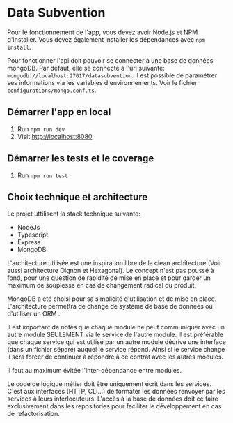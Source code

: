 # Data Subvention

Pour le fonctionnement de l'app, vous devez avoir Node.js et NPM d'installer.
Vous devez également installer les dépendances avec `npm install`.

Pour fonctionner l'api doit pouvoir se connecter à une base de données mongoDB.    Par défaut, elle se connecte à l'url suivante: `mongodb://localhost:27017/datasubvention`.    Il est possible de paramétrer ses informations via les variables d'environnements. Voir le fichier `configurations/mongo.conf.ts`.

## Démarrer l'app en local

1. Run `npm run dev`
2. Visit [http://localhost:8080](http://localhost:8080)

## Démarrer les tests et le coverage

1. Run `npm run test`

## Choix technique et architecture

Le projet uttilisent la stack technique suivante:

* NodeJs
* Typescript
* Express
* MongoDB

L'architecture utilisée est une inspiration libre de la clean architecture (Voir aussi architecture Oignon et Hexagonal). Le concept n'est pas poussé à fond, pour une question de rapidité de mise en place et pour garder un maximum de souplesse en cas de changement radical du produit.

MongoDB a été choisi pour sa simplicité d'utilisation et de mise en place. L'architecture permettra de change de système de base de données ou d'utiliser un ORM .

Il est important de notés que chaque module ne peut communiquer avec un autre module SEULEMENT via le service de l'autre module. Il est préférable que chaque service qui est utilisé par un autre module décrive une interface (dans un fichier séparé) auquel le service répond. Ainsi si le service change il sera forcer de continuer à repondre à ce contrat avec les autres modules.

Il faut au maximum évitée l'inter-dépendance entre modules.

Le code de logique métier doit être uniquement écrit dans les services. C'est aux interfaces (HTTP, CLI…) de formater les données renvoyer par les services à leurs interlocuteurs. L'accès à la base de données doit ce faire exclusivement dans les repositories pour faciliter le développement en cas de refactorisation.
